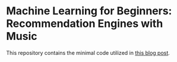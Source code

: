 # Machine Learning for Beginners: Recommendation Engines with Music
This repository contains the minimal code utilized in [this blog post](https://ismizu.medium.com/machine-learning-for-beginners-recommendation-engines-with-music-de23905baca2).
